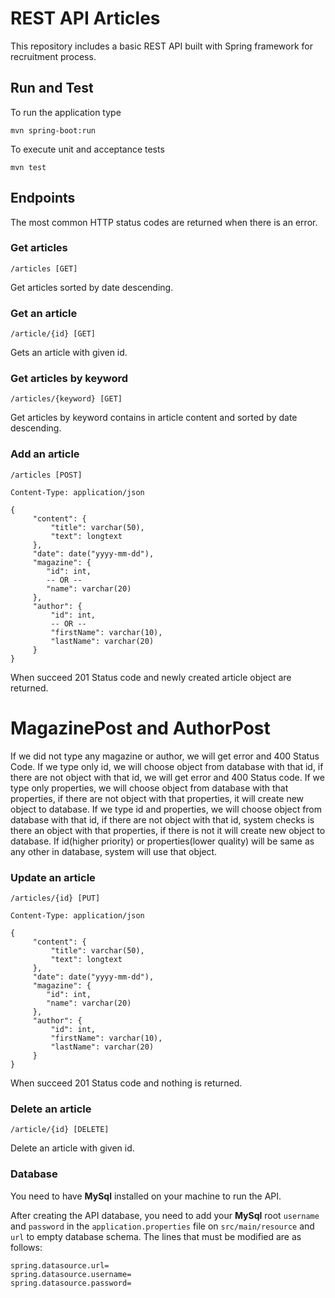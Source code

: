 # REST API Articles

This repository includes a basic REST API built with Spring framework for recruitment process.

## Run and Test

To run the application type

```
mvn spring-boot:run
```

To execute unit and acceptance tests

```
mvn test
```

## Endpoints

The most common HTTP status codes are returned when there is an error.

### Get articles

```
/articles [GET]
```

Get articles sorted by date descending.


### Get an article

```
/article/{id} [GET]
```

Gets an article with given id.


### Get articles by keyword

```
/articles/{keyword} [GET]
```

Get articles by keyword contains in article content and sorted by date descending.


### Add an article

```
/articles [POST]

Content-Type: application/json

{
     "content": {
         "title": varchar(50),
         "text": longtext
     },
     "date": date("yyyy-mm-dd"),
     "magazine": {
        "id": int,
        -- OR --
        "name": varchar(20)
     },
     "author": {
         "id": int,
         -- OR --
         "firstName": varchar(10),
         "lastName": varchar(20)
     }
}
```

When succeed 201 Status code and newly created article object are returned.

# MagazinePost and AuthorPost

If we did not type any magazine or author, we will get error and 400 Status Code.
If we type only id, we will choose object from database with that id, if there are not object with that id, we will get error and 400 Status code.
If we type only properties, we will choose object from database with that properties, if there are not object with that properties, it will create new object to database.
If we type id and properties, we will choose object from database with that id, if there are not object with that id, system checks is there an object with that properties, if there is not it will create new object to database. If id(higher priority) or properties(lower quality) will be same as any other in database, system will use that object.

### Update an article

```
/articles/{id} [PUT]

Content-Type: application/json

{
     "content": {
         "title": varchar(50),
         "text": longtext
     },
     "date": date("yyyy-mm-dd"),
     "magazine": {
        "id": int,
        "name": varchar(20)
     },
     "author": {
         "id": int,
         "firstName": varchar(10),
         "lastName": varchar(20)
     }
}
```

When succeed 201 Status code and nothing is returned.


### Delete an article

```
/article/{id} [DELETE]
```

Delete an article with given id.

### Database

You need to have **MySql** installed on your machine to run the API.

After creating the API database, you need to add your **MySql** root `username` and `password` in the `application.properties` file on `src/main/resource` and `url` to empty database schema. The lines that must be modified are as follows:

```properties
spring.datasource.url=
spring.datasource.username=
spring.datasource.password=
```
